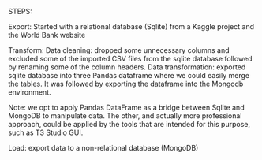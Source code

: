 STEPS:

Export: Started with a relational database (Sqlite) from a Kaggle project and the World Bank website

Transform: 
Data cleaning:
dropped some unnecessary columns and excluded some of the imported CSV files from the sqlite database followed by renaming some of the column headers.
Data transformation:
exported sqlite database into three Pandas dataframe where we could easily merge the tables. It was followed by exporting the dataframe into the Mongodb environment.

Note: we opt to apply Pandas DataFrame as a bridge between Sqlite and MongoDB to manipulate data. The other, and actually more professional approach, could be applied by the tools that are intended for this purpose, such as T3 Studio GUI.

Load: export data to a non-relational database (MongoDB)

